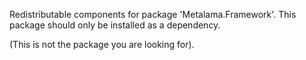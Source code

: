 Redistributable components for package 'Metalama.Framework'. This package should only be installed as a dependency.

(This is not the package you are looking for).